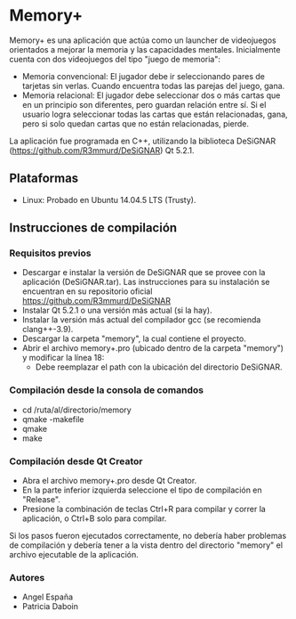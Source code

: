 # Memory+
Memory+ es una aplicación que actúa como un launcher de videojuegos orientados a mejorar la memoria y las capacidades mentales. Inicialmente cuenta con dos videojuegos del tipo "juego de memoria":

- Memoria convencional: El jugador debe ir seleccionando pares de tarjetas sin verlas. Cuando encuentra todas las parejas del juego, gana.
- Memoria relacional: El jugador debe seleccionar dos o más cartas que en un principio son diferentes, pero guardan relación entre sí. Si el usuario logra seleccionar todas las cartas que están relacionadas, gana, pero si solo quedan cartas que no están relacionadas, pierde.

La aplicación fue programada en C++, utilizando la biblioteca DeSiGNAR (https://github.com/R3mmurd/DeSiGNAR) Qt 5.2.1.

## Plataformas
- Linux: Probado en Ubuntu 14.04.5 LTS (Trusty).

## Instrucciones de compilación

### Requisitos previos
- Descargar e instalar la versión de DeSiGNAR que se provee con la aplicación (DeSiGNAR.tar). Las instrucciones para su instalación se encuentran en su repositorio oficial https://github.com/R3mmurd/DeSiGNAR
- Instalar Qt 5.2.1 o una versión más actual (si la hay).
- Instalar la versión más actual del compilador gcc (se recomienda clang++-3.9).
- Descargar la carpeta "memory", la cual contiene el proyecto.
- Abrir el archivo memory+.pro (ubicado dentro de la carpeta "memory") y modificar la línea 18:
  - Debe reemplazar el path con la ubicación del directorio DeSiGNAR.

### Compilación desde la consola de comandos

- cd /ruta/al/directorio/memory
- qmake -makefile
- qmake
- make

### Compilación desde Qt Creator

- Abra el archivo memory+.pro desde Qt Creator.
- En la parte inferior izquierda seleccione el tipo de compilación en "Release".
- Presione la combinación de teclas Ctrl+R para compilar y correr la aplicación, o Ctrl+B solo para compilar.

Si los pasos fueron ejecutados correctamente, no debería haber problemas de compilación y debería tener a la vista dentro del directorio "memory" el archivo ejecutable de la aplicación.

### Autores
- Angel España
- Patricia Daboin

